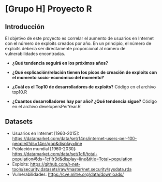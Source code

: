 # [Grupo H] Proyecto R

## Introducción

El objetivo de este proyecto es correlar el aumento de usuarios en Internet con el número de exploits creados por año. En un principio, el  número de exploits debería ser directamente proporcional al número de vulnerabilidades encontradas.

- **¿Qué tendencia seguirá en los próximos años?**

- **¿Qué explicación/relación tienen los picos de creación de exploits con el momento socio-económico del momento?**

- **¿Cuál es el Top10 de desarrolladores de exploits?**
	Código en el archivo top10.R
- **¿Cuantos desarrolladores hay por año? ¿Qué tendencia sigue?**
	Código en el archivo developersPerYear.R

## Datasets

- Usuarios en Internet [1960-2015]: https://datamarket.com/data/set/14ns/internet-users-per-100-people#!ds=14ns!gop&display=line
- Población mundial [1960-2030]: https://datamarket.com/data/set/1cfl/total-population#!ds=1cfl!r3d&display=line&title=Total+population
- Exploits: https://github.com/r-net-tools/security.datasets/raw/master/net.security/sysdata.rda
- Vulnerabilidades: https://cve.mitre.org/data/downloads/
